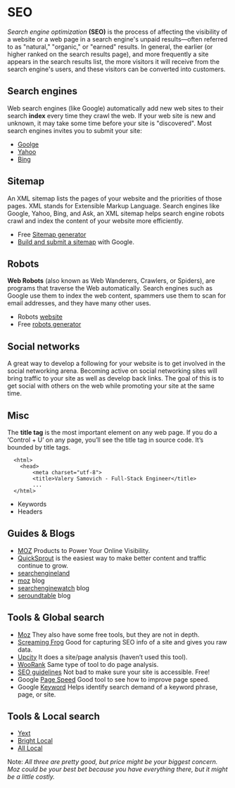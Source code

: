 # SEO

*Search engine optimization* **(SEO)** is the process of affecting the visibility of a website or a web page in a search engine's unpaid results—often referred to as "natural," "organic," or "earned" results. In general, the earlier (or higher ranked on the search results page), and more frequently a site appears in the search results list, the more visitors it will receive from the search engine's users, and these visitors can be converted into customers.

## Search engines

Web search engines (like Google) automatically add new web sites to their search **index** every time they crawl the web. If your web site is new and unknown, it may take some time before your site is "discovered". Most search engines invites you to submit your site:

- [Goolge](https://www.google.com/webmasters/tools/submit-url?continue=/addurl)
- [Yahoo](https://search.yahoo.com/info/submit.html)
- [Bing](http://www.bing.com/toolbox/submit-site-url)

## Sitemap

An XML sitemap lists the pages of your website and the priorities of those pages. XML stands for Extensible Markup Language. Search engines like Google, Yahoo, Bing, and Ask, an XML sitemap helps search engine robots crawl and index the content of your website more efficiently.

- Free [Sitemap generator](https://www.xml-sitemaps.com/)
- [Build and submit a sitemap](https://support.google.com/webmasters/answer/183668?hl=en) with Google.

## Robots

**Web Robots** (also known as Web Wanderers, Crawlers, or Spiders), are programs that traverse the Web automatically. Search engines such as Google use them to index the web content, spammers use them to scan for email addresses, and they have many other uses.

- Robots [website](http://www.robotstxt.org/)
- Free [robots generator](http://www.mcanerin.com)

## Social networks

A great way to develop a following for your website is to get involved in the social networking arena. Becoming active on social networking sites will bring traffic to your site as well as develop back links. The goal of this is to get social with others on the web while promoting your site at the same time.

## Misc

The **title tag** is the most important element on any web page. If you do a ‘Control + U’ on any page, you’ll see the title tag in source code. It’s bounded by title tags.
      
      <html>
        <head>
            <meta charset="utf-8">
            <title>Valery Samovich - Full-Stack Engineer</title>
            ...
      </html>

- Keywords 
- Headers

## Guides & Blogs

- [MOZ](https://moz.com/beginners-guide-to-seo) Products to Power Your Online Visibility.
- [QuickSprout](https://www.quicksprout.com/the-advanced-guide-to-seo/) is the easiest way to make better content and traffic continue to grow.
- [searchengineland](http://searchengineland.com/)
- [moz](https://moz.com/blog) blog
- [searchenginewatch](https://searchenginewatch.com/category/seo/) blog
- [seroundtable](https://www.seroundtable.com/) blog

## Tools & Global search

- [Moz](https://moz.com/products) They also have some free tools, but they are not in depth.
- [Screaming Frog](https://www.screamingfrog.co.uk/seo-spider/) Good for capturing SEO info of a site and gives you raw data.
- [Upcity](http://upcity.com/) It does a site/page analysis (haven’t used this tool).
- [WooRank](https://www.woorank.com/) Same type of tool to do page analysis.
- [SEO guidelines](https://varvy.com/) Not bad to make sure your site is accessible. Free!
- Google [Page Speed](https://developers.google.com/speed/pagespeed/insights/) Good tool to see how to improve page speed.
- Google [Keyword](https://adwords.google.com/KeywordPlanner) Helps identify search demand of a keyword phrase, page, or site.

## Tools & Local search
- [Yext](http://www.yext.com/en/)
- [Bright Local](https://www.brightlocal.com/)
- [All Local](http://www.alllocal.com/)

Note: *All three are pretty good, but price might be your biggest concern. Moz could be your best bet because you have everything there, but it might be a little costly.*


